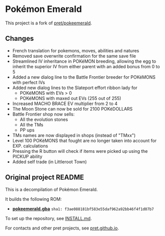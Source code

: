 # Pokémon Emerald

This project is a fork of [pret/pokeemerald](https://github.com/pret/pokeemerald).

## Changes

* French translation for pokemons, moves, abilities and natures
* Removed save overwrite confirmation for the same save file
* Streamlined IV inheritance in POKéMON breeding, allowing the egg to inherit the superior IV from either parent with an added bonus from 0 to 5
* Added a new dialog line to the Battle Frontier breeder for POKéMONS with perfect IVs
* Added new dialog lines to the Slateport effort ribbon lady for 
    * POKéMONS with EVs > 0
    * POKéMONS with maxed out EVs (255 out of 255)
* Increased MACHO BRACE EV multiplier from 2 to 4
* The Moon Stone can now be sold for 2100 POKéDOLLARS
* Battle Frontier shop now sells:
    * All the evolution stones
    * All the TMs
    * PP ups
* TMs names are now displayed in shops (instead of "TMxx")
* Level 100 POKéMONS that fought are no longer taken into account for EXP. calculations
* Pressing the R button will check if items were picked up using the PICKUP ability
* Added self trade (in Littleroot Town)

## Original project README

This is a decompilation of Pokémon Emerald.

It builds the following ROM:

* [**pokeemerald.gba**](https://datomatic.no-intro.org/index.php?page=show_record&s=23&n=1961) `sha1: f3ae088181bf583e55daf962a92bb46f4f1d07b7`

To set up the repository, see [INSTALL.md](INSTALL.md).

For contacts and other pret projects, see [pret.github.io](https://pret.github.io/).
